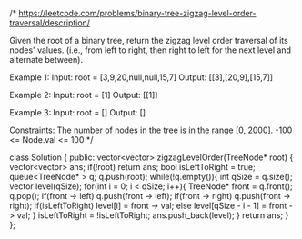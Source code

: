 /*
https://leetcode.com/problems/binary-tree-zigzag-level-order-traversal/description/

Given the root of a binary tree, return the zigzag level order traversal of its nodes' values. (i.e., from left to right, then right to left for the next level and alternate between).

Example 1:
Input: root = [3,9,20,null,null,15,7]
Output: [[3],[20,9],[15,7]]

Example 2:
Input: root = [1]
Output: [[1]]

Example 3:
Input: root = []
Output: []

Constraints:
The number of nodes in the tree is in the range [0, 2000].
-100 <= Node.val <= 100
*/

class Solution {
public:
    vector<vector<int>> zigzagLevelOrder(TreeNode* root) {
        vector<vector<int>> ans;
        if(!root) return ans;
        bool isLeftToRight = true;
        queue<TreeNode* > q;
        q.push(root);
        while(!q.empty()){
            int qSize = q.size();
            vector<int> level(qSize);
            for(int i = 0; i < qSize; i++){
                TreeNode* front = q.front();
                q.pop();
                if(front -> left) q.push(front -> left);
                if(front -> right) q.push(front -> right);
                if(isLeftToRight) level[i] = front -> val;
                else level[qSize - i - 1] = front -> val;
            }
            isLeftToRight = !isLeftToRight;
            ans.push_back(level);
        }
        return ans;
    }
};
